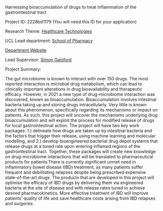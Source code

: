 Harnessing bioaccumulation of drugs to treat inflammation of the gastrointestinal tract

Project ID: 2228bd1179
(You will need this ID for your application)

Research Theme: [Healthcare Technologies](../themes/healthcare-technologies.md)

UCL Lead department: [School of Pharmacy](../departments/school-of-pharmacy.md)

[Department Website](https://www.ucl.ac.uk/pharmacy)

Lead Supervisor: [Simon Gaisford](https://iris.ucl.ac.uk/iris/browse/profile?upi=SGAIS88)

Project Summary:

The gut microbiome is known to interact with over 150 drugs. The most reported interaction is microbial drug metabolism, which can lead to clinically important alterations in drug bioavailability and therapeutic efficacy. However, in 2021 a new type of drug-microbiome interaction was discovered, known as bioaccumulation. Bioaccumulation involves intestinal bacteria taking up and storing drugs intracellularly. Very little is known about this phenomenon, specifically regarding its mechanisms or impact on patients. As such, this project will uncover the mechanisms underlying drug bioaccumulation and will exploit the process for modified release of drugs for local gastrointestinal action. The project will have two key work packages: 1.) delineate how drugs are taken up by intestinal bacteria and the factors that trigger their release, using machine learning and molecular modelling, and 2.) develop bioengineered bacterial drug depot systems that release drugs at a tuned rate upon entering inflamed regions of the gastrointestinal tract. Together, these packages will create new knowledge on drug-microbiome interactions that will be translated to pharmaceutical products for patients.There is currently significant unmet need in inflammatory bowel disease (IBD) treatment, as many patients suffer frequent and debilitating relapses despite being prescribed expensive state-of-the-art drugs. The products that are developed in this project will optimise the efficacy of IBD drugs by delivering them via engineered bacteria at the site of disease and with release rates tuned to achieve desired pharmacokinetics. More effective treatment of IBD will improve patients’ quality of life and save healthcare costs arising from IBD relapses and surgeries.